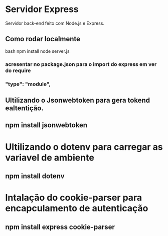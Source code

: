 # Servidor Express

Servidor back-end feito com Node.js e Express.

## Como rodar localmente

bash
npm install
node server.js

### acresentar no package.json para o import do express em ver do require
### "type": "module",


## Ultilizando o Jsonwebtoken para gera tokend ealtentição.
## npm install jsonwebtoken

# Ultilizando o **dotenv** para carregar as variavel de ambiente 
## npm install dotenv

# Intalação do cookie-parser para encapculamento de autenticação
## npm install express cookie-parser